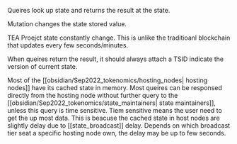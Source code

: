 Queires look up state and returns the result at the state. 

Mutation changes the state stored value.

TEA Proejct state constantly change. This is unlike the traditioanl blockchain that updates every few seconds/minutes. 

When queires return the result, it should always attach a TSID indicate the version of current state.

Most of the [[obsidian/Sep2022_tokenomics/hosting_nodes| hosting nodes]] have its cached state in memory. Most queires can be responsed directly from the hosting node without further query to the [[obsidian/Sep2022_tokenomics/state_maintainers| state maintainers]], unless this query is time sensitive. Tiem sensitive means the user need to get the up most data. This is beacuse the cached state in host nodes are slightly delay due to [[state_broadcast]] delay. Depends on which broadcast tier seat a specific hosting node own, the delay may be up to few seconds. 


